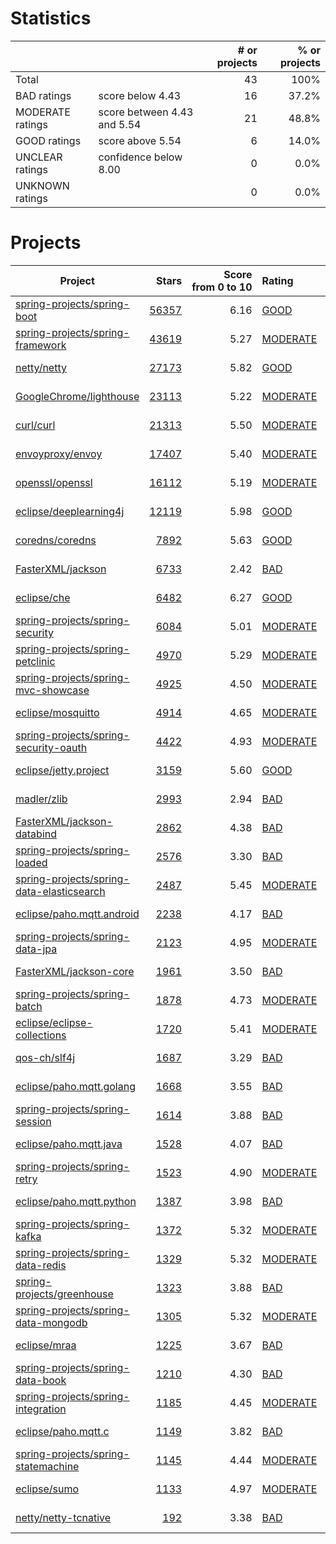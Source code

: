 # Statistics

|                  |                                                         | # or projects             |  % or projects              |
| :--------------- | :------------------------------------------------------ | ------------------------: | --------------------------: |
| Total            |                                                         | 43      |                        100% |
| BAD ratings      | score below 4.43                        | 16      |      37.2% |
| MODERATE ratings | score between 4.43 and 5.54 | 21 | 48.8% |
| GOOD ratings     | score above 5.54                            | 6     |     14.0% |
| UNCLEAR ratings  | confidence below 8.00                    | 0  |  0.0% |
| UNKNOWN ratings  |                                                         | 0  |  0.0% |

# Projects

| Project | Stars | Score<br>from&nbsp;0&nbsp;to&nbsp;10 | Rating | Confidence | Last<br>updated |
| ------- | ----: | -----------------------------------: | :----- | :--------- | --------------- |
| [spring-projects/spring-boot](spring-projects/spring-boot.md) | [56357](https://github.com/spring-projects/spring-boot) | 6.16 | [GOOD](spring-projects/spring-boot.md) | 10.00 | Jul 21, 2021 |
| [spring-projects/spring-framework](spring-projects/spring-framework.md) | [43619](https://github.com/spring-projects/spring-framework) | 5.27 | [MODERATE](spring-projects/spring-framework.md) | 10.00 | Jul 21, 2021 |
| [netty/netty](netty/netty.md) | [27173](https://github.com/netty/netty) | 5.82 | [GOOD](netty/netty.md) | 10.00 | Jul 21, 2021 |
| [GoogleChrome/lighthouse](GoogleChrome/lighthouse.md) | [23113](https://github.com/GoogleChrome/lighthouse) | 5.22 | [MODERATE](GoogleChrome/lighthouse.md) | 10.00 | Jul 21, 2021 |
| [curl/curl](curl/curl.md) | [21313](https://github.com/curl/curl) | 5.50 | [MODERATE](curl/curl.md) | 10.00 | Jul 21, 2021 |
| [envoyproxy/envoy](envoyproxy/envoy.md) | [17407](https://github.com/envoyproxy/envoy) | 5.40 | [MODERATE](envoyproxy/envoy.md) | 10.00 | Jul 21, 2021 |
| [openssl/openssl](openssl/openssl.md) | [16112](https://github.com/openssl/openssl) | 5.19 | [MODERATE](openssl/openssl.md) | 10.00 | Jul 21, 2021 |
| [eclipse/deeplearning4j](eclipse/deeplearning4j.md) | [12119](https://github.com/eclipse/deeplearning4j) | 5.98 | [GOOD](eclipse/deeplearning4j.md) | 10.00 | Jul 21, 2021 |
| [coredns/coredns](coredns/coredns.md) | [7892](https://github.com/coredns/coredns) | 5.63 | [GOOD](coredns/coredns.md) | 9.87 | Jul 21, 2021 |
| [FasterXML/jackson](FasterXML/jackson.md) | [6733](https://github.com/FasterXML/jackson) | 2.42 | [BAD](FasterXML/jackson.md) | 9.87 | Jul 21, 2021 |
| [eclipse/che](eclipse/che.md) | [6482](https://github.com/eclipse/che) | 6.27 | [GOOD](eclipse/che.md) | 10.00 | Jul 21, 2021 |
| [spring-projects/spring-security](spring-projects/spring-security.md) | [6084](https://github.com/spring-projects/spring-security) | 5.01 | [MODERATE](spring-projects/spring-security.md) | 10.00 | Jul 21, 2021 |
| [spring-projects/spring-petclinic](spring-projects/spring-petclinic.md) | [4970](https://github.com/spring-projects/spring-petclinic) | 5.29 | [MODERATE](spring-projects/spring-petclinic.md) | 10.00 | Jul 21, 2021 |
| [spring-projects/spring-mvc-showcase](spring-projects/spring-mvc-showcase.md) | [4925](https://github.com/spring-projects/spring-mvc-showcase) | 4.50 | [MODERATE](spring-projects/spring-mvc-showcase.md) | 10.00 | Jul 21, 2021 |
| [eclipse/mosquitto](eclipse/mosquitto.md) | [4914](https://github.com/eclipse/mosquitto) | 4.65 | [MODERATE](eclipse/mosquitto.md) | 10.00 | Jul 21, 2021 |
| [spring-projects/spring-security-oauth](spring-projects/spring-security-oauth.md) | [4422](https://github.com/spring-projects/spring-security-oauth) | 4.93 | [MODERATE](spring-projects/spring-security-oauth.md) | 10.00 | Jul 21, 2021 |
| [eclipse/jetty.project](eclipse/jetty.project.md) | [3159](https://github.com/eclipse/jetty.project) | 5.60 | [GOOD](eclipse/jetty.project.md) | 10.00 | Jul 21, 2021 |
| [madler/zlib](madler/zlib.md) | [2993](https://github.com/madler/zlib) | 2.94 | [BAD](madler/zlib.md) | 10.00 | Jul 21, 2021 |
| [FasterXML/jackson-databind](FasterXML/jackson-databind.md) | [2862](https://github.com/FasterXML/jackson-databind) | 4.38 | [BAD](FasterXML/jackson-databind.md) | 10.00 | Jul 21, 2021 |
| [spring-projects/spring-loaded](spring-projects/spring-loaded.md) | [2576](https://github.com/spring-projects/spring-loaded) | 3.30 | [BAD](spring-projects/spring-loaded.md) | 10.00 | Jul 21, 2021 |
| [spring-projects/spring-data-elasticsearch](spring-projects/spring-data-elasticsearch.md) | [2487](https://github.com/spring-projects/spring-data-elasticsearch) | 5.45 | [MODERATE](spring-projects/spring-data-elasticsearch.md) | 10.00 | Jul 21, 2021 |
| [eclipse/paho.mqtt.android](eclipse/paho.mqtt.android.md) | [2238](https://github.com/eclipse/paho.mqtt.android) | 4.17 | [BAD](eclipse/paho.mqtt.android.md) | 10.00 | Jul 21, 2021 |
| [spring-projects/spring-data-jpa](spring-projects/spring-data-jpa.md) | [2123](https://github.com/spring-projects/spring-data-jpa) | 4.95 | [MODERATE](spring-projects/spring-data-jpa.md) | 10.00 | Jul 21, 2021 |
| [FasterXML/jackson-core](FasterXML/jackson-core.md) | [1961](https://github.com/FasterXML/jackson-core) | 3.50 | [BAD](FasterXML/jackson-core.md) | 10.00 | Jul 21, 2021 |
| [spring-projects/spring-batch](spring-projects/spring-batch.md) | [1878](https://github.com/spring-projects/spring-batch) | 4.73 | [MODERATE](spring-projects/spring-batch.md) | 10.00 | Jul 21, 2021 |
| [eclipse/eclipse-collections](eclipse/eclipse-collections.md) | [1720](https://github.com/eclipse/eclipse-collections) | 5.41 | [MODERATE](eclipse/eclipse-collections.md) | 10.00 | Jul 21, 2021 |
| [qos-ch/slf4j](qos-ch/slf4j.md) | [1687](https://github.com/qos-ch/slf4j) | 3.29 | [BAD](qos-ch/slf4j.md) | 10.00 | Jul 21, 2021 |
| [eclipse/paho.mqtt.golang](eclipse/paho.mqtt.golang.md) | [1668](https://github.com/eclipse/paho.mqtt.golang) | 3.55 | [BAD](eclipse/paho.mqtt.golang.md) | 9.87 | Jul 21, 2021 |
| [spring-projects/spring-session](spring-projects/spring-session.md) | [1614](https://github.com/spring-projects/spring-session) | 3.88 | [BAD](spring-projects/spring-session.md) | 10.00 | Jul 21, 2021 |
| [eclipse/paho.mqtt.java](eclipse/paho.mqtt.java.md) | [1528](https://github.com/eclipse/paho.mqtt.java) | 4.07 | [BAD](eclipse/paho.mqtt.java.md) | 10.00 | Jul 21, 2021 |
| [spring-projects/spring-retry](spring-projects/spring-retry.md) | [1523](https://github.com/spring-projects/spring-retry) | 4.90 | [MODERATE](spring-projects/spring-retry.md) | 10.00 | Jul 21, 2021 |
| [eclipse/paho.mqtt.python](eclipse/paho.mqtt.python.md) | [1387](https://github.com/eclipse/paho.mqtt.python) | 3.98 | [BAD](eclipse/paho.mqtt.python.md) | 10.00 | Jul 21, 2021 |
| [spring-projects/spring-kafka](spring-projects/spring-kafka.md) | [1372](https://github.com/spring-projects/spring-kafka) | 5.32 | [MODERATE](spring-projects/spring-kafka.md) | 10.00 | Jul 21, 2021 |
| [spring-projects/spring-data-redis](spring-projects/spring-data-redis.md) | [1329](https://github.com/spring-projects/spring-data-redis) | 5.32 | [MODERATE](spring-projects/spring-data-redis.md) | 10.00 | Jul 21, 2021 |
| [spring-projects/greenhouse](spring-projects/greenhouse.md) | [1323](https://github.com/spring-projects/greenhouse) | 3.88 | [BAD](spring-projects/greenhouse.md) | 9.87 | Jul 21, 2021 |
| [spring-projects/spring-data-mongodb](spring-projects/spring-data-mongodb.md) | [1305](https://github.com/spring-projects/spring-data-mongodb) | 5.32 | [MODERATE](spring-projects/spring-data-mongodb.md) | 10.00 | Jul 21, 2021 |
| [eclipse/mraa](eclipse/mraa.md) | [1225](https://github.com/eclipse/mraa) | 3.67 | [BAD](eclipse/mraa.md) | 10.00 | Jul 21, 2021 |
| [spring-projects/spring-data-book](spring-projects/spring-data-book.md) | [1210](https://github.com/spring-projects/spring-data-book) | 4.30 | [BAD](spring-projects/spring-data-book.md) | 10.00 | Jul 21, 2021 |
| [spring-projects/spring-integration](spring-projects/spring-integration.md) | [1185](https://github.com/spring-projects/spring-integration) | 4.45 | [MODERATE](spring-projects/spring-integration.md) | 10.00 | Jul 21, 2021 |
| [eclipse/paho.mqtt.c](eclipse/paho.mqtt.c.md) | [1149](https://github.com/eclipse/paho.mqtt.c) | 3.82 | [BAD](eclipse/paho.mqtt.c.md) | 10.00 | Jul 21, 2021 |
| [spring-projects/spring-statemachine](spring-projects/spring-statemachine.md) | [1145](https://github.com/spring-projects/spring-statemachine) | 4.44 | [MODERATE](spring-projects/spring-statemachine.md) | 10.00 | Jul 21, 2021 |
| [eclipse/sumo](eclipse/sumo.md) | [1133](https://github.com/eclipse/sumo) | 4.97 | [MODERATE](eclipse/sumo.md) | 10.00 | Jul 21, 2021 |
| [netty/netty-tcnative](netty/netty-tcnative.md) | [192](https://github.com/netty/netty-tcnative) | 3.38 | [BAD](netty/netty-tcnative.md) | 9.87 | Jul 21, 2021 |

